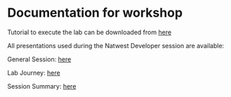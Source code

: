 # Documentation for workshop

Tutorial to execute the lab can be downloaded from <a href="https://github.com/operard/mlgraph/blob/main/doc/WORKSHOP_MLGraph.pdf">here</a>

All presentations used during the Natwest Developer session are available:

<p>General Session:  <a href="https://github.com/operard/mlgraph/blob/main/doc/20210324_DevRel_PGX_natwest_presentation.pdf">here</a></p>

<p>Lab Journey: <a href="https://github.com/operard/mlgraph/blob/main/doc/20210324_DevRel_PGX_natwest_lab.pdf">here</a></p>

<p>Session Summary: <a href="https://github.com/operard/mlgraph/blob/main/doc/20210324_DevRel_PGX_natwest_summary.pdf">here</a></p>

